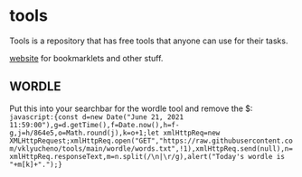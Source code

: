 # tools

Tools is a repository that has free tools that anyone can use for their tasks.

[website](http://vklyucheno.xyz) for bookmarklets and other stuff.

## WORDLE
Put this into your searchbar for the wordle tool and remove the $:
``javascript:{const d=new Date("June 21, 2021 11:59:00"),g=d.getTime(),f=Date.now(),h=f-g,j=h/864e5,o=Math.round(j),k=o+1;let xmlHttpReq=new XMLHttpRequest;xmlHttpReq.open("GET","https://raw.githubusercontent.com/vklyucheno/tools/main/wordle/words.txt",!1),xmlHttpReq.send(null),n=xmlHttpReq.responseText,m=n.split(/\n|\r/g),alert("Today's wordle is "+m[k]+".");}``
